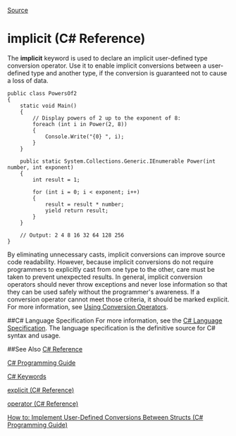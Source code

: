 [Source](https://msdn.microsoft.com/en-us/library/z5z9kes2.aspx "Permalink to implicit (C# Reference)")

# implicit (C# Reference)


The **implicit** keyword is used to declare an implicit user-defined type conversion operator. Use it to enable implicit conversions between a user-defined type and another type, if the conversion is guaranteed not to cause a loss of data.

    public class PowersOf2
    {
        static void Main()
        {
            // Display powers of 2 up to the exponent of 8:
            foreach (int i in Power(2, 8))
            {
                Console.Write("{0} ", i);
            }
        }

        public static System.Collections.Generic.IEnumerable Power(int number, int exponent)
        {
            int result = 1;

            for (int i = 0; i < exponent; i++)
            {
                result = result * number;
                yield return result;
            }
        }

        // Output: 2 4 8 16 32 64 128 256
    }

By eliminating unnecessary casts, implicit conversions can improve source code readability. However, because implicit conversions do not require programmers to explicitly cast from one type to the other, care must be taken to prevent unexpected results. In general, implicit conversion operators should never throw exceptions and never lose information so that they can be used safely without the programmer's awareness. If a conversion operator cannot meet those criteria, it should be marked explicit. For more information, see [Using Conversion Operators][3].

##C# Language Specification
For more information, see the [C# Language Specification][2]. The language specification is the definitive source for C# syntax and usage.

##See Also
[C# Reference][4]

[C# Programming Guide][5]

[C# Keywords][6]

[explicit (C# Reference)][7]

[operator (C# Reference)][8]

[How to: Implement User-Defined Conversions Between Structs (C# Programming Guide)][9]

[1]: https://i-msdn.sec.s-msft.com/Areas/Epx/Content/Images/ImageSprite.png?v=635810750817785875
[2]: https://msdn.microsoft.com/en-us/library/ms228593.aspx
[3]: https://msdn.microsoft.com/en-us/library/85w54y0a.aspx

[4]: https://msdn.microsoft.com/en-us/library/618ayhy6.aspx
[5]: https://msdn.microsoft.com/en-us/library/67ef8sbd.aspx
[6]: https://msdn.microsoft.com/en-us/library/x53a06bb.aspx
[7]: https://msdn.microsoft.com/en-us/library/xhbhezf4.aspx
[8]: https://msdn.microsoft.com/en-us/library/s53ehcz3.aspx
[9]: https://msdn.microsoft.com/en-us/library/s53ehcz3.aspx